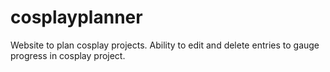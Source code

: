 # cosplayplanner
Website to plan cosplay projects. Ability to edit and delete entries to gauge progress in cosplay project.
